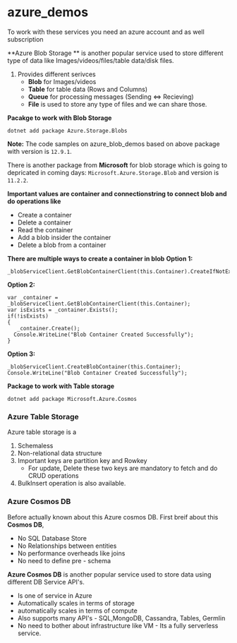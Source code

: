 # azure_demos

To work with these services you need an azure account and as well subscription

**Azure Blob Storage ** is another popular service used to store different type of data like Images/videos/files/table data/disk files.
1. Provides different serivces 
    - **Blob** for Images/videos
    - **Table** for table data (Rows and Columns)
    - **Queue** for processing messages (Sending <=> Recieving)
    - **File** is used to store any type of files and we can share those.

**Pacakge to work with Blob Storage**

``` dotnet add package Azure.Storage.Blobs ``` 

**Note:** The code samples on azure_blob_demos based on above package with version is ```12.9.1```.

There is another package from **Microsoft** for blob storage which is going to depricated in coming days:  ``` Microsoft.Azure.Storage.Blob ``` and version is ```11.2.2```.

**Important values are container and connectionstring to connect blob and do operations like**
 - Create a container
 - Delete a container
 - Read the container
 - Add a blob insider the container
 - Delete a blob from a container

**There are multiple ways to create a container in blob**
**Option 1:**
 ~~~
 _blobServiceClient.GetBlobContainerClient(this.Container).CreateIfNotExists();>
 ~~~

**Option 2:**
~~~
var _container = _blobServiceClient.GetBlobContainerClient(this.Container);
var isExists = _container.Exists();
if(!isExists)
{
   _container.Create();
  Console.WriteLine("Blob Container Created Successfully");
}
~~~                

**Option 3:**
~~~
_blobServiceClient.CreateBlobContainer(this.Container);
Console.WriteLine("Blob Container Created Successfully");
~~~

**Package to work with Table storage**

``` dotnet add package Microsoft.Azure.Cosmos ```

### Azure Table Storage
Azure table storage is a
1. Schemaless 
2. Non-relational data structure
3. Important keys are partition key and Rowkey
   - For update, Delete these two keys are mandatory to fetch and do CRUD operations
4. BulkInsert operation is also available.

### Azure Cosmos DB
Before actually known about this Azure cosmos DB. First breif about this **Cosmos DB**,

 - No SQL Database Store
 - No Relationships between entities
 - No performance overheads like joins
 - No need to define pre - schema

**Azure Cosmos DB** is another popular service used to store data using different DB Service API's.
 
 - Is one of service in Azure
 - Automatically scales in terms of storage
 - automatically scales in terms of compute
 - Also supports many API's - SQL,MongoDB, Cassandra, Tables, Germlin
 - No need to bother about infrastructure like VM - Its a fully serverless service.

